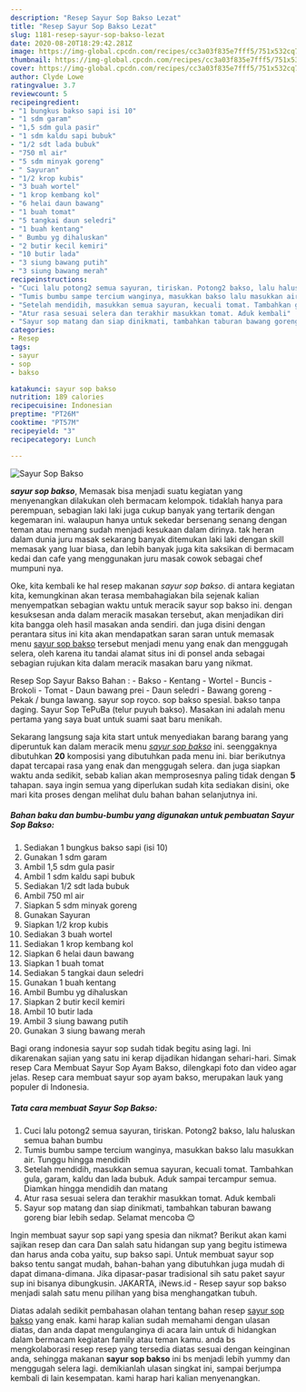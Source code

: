 ```yaml
---
description: "Resep Sayur Sop Bakso Lezat"
title: "Resep Sayur Sop Bakso Lezat"
slug: 1181-resep-sayur-sop-bakso-lezat
date: 2020-08-20T18:29:42.281Z
image: https://img-global.cpcdn.com/recipes/cc3a03f835e7fff5/751x532cq70/sayur-sop-bakso-foto-resep-utama.jpg
thumbnail: https://img-global.cpcdn.com/recipes/cc3a03f835e7fff5/751x532cq70/sayur-sop-bakso-foto-resep-utama.jpg
cover: https://img-global.cpcdn.com/recipes/cc3a03f835e7fff5/751x532cq70/sayur-sop-bakso-foto-resep-utama.jpg
author: Clyde Lowe
ratingvalue: 3.7
reviewcount: 5
recipeingredient:
- "1 bungkus bakso sapi isi 10"
- "1 sdm garam"
- "1,5 sdm gula pasir"
- "1 sdm kaldu sapi bubuk"
- "1/2 sdt lada bubuk"
- "750 ml air"
- "5 sdm minyak goreng"
- " Sayuran"
- "1/2 krop kubis"
- "3 buah wortel"
- "1 krop kembang kol"
- "6 helai daun bawang"
- "1 buah tomat"
- "5 tangkai daun seledri"
- "1 buah kentang"
- " Bumbu yg dihaluskan"
- "2 butir kecil kemiri"
- "10 butir lada"
- "3 siung bawang putih"
- "3 siung bawang merah"
recipeinstructions:
- "Cuci lalu potong2 semua sayuran, tiriskan. Potong2 bakso, lalu haluskan semua bahan bumbu"
- "Tumis bumbu sampe tercium wanginya, masukkan bakso lalu masukkan air. Tunggu hingga mendidih"
- "Setelah mendidih, masukkan semua sayuran, kecuali tomat. Tambahkan gula, garam, kaldu dan lada bubuk. Aduk sampai tercampur semua. Diamkan hingga mendidih dan matang"
- "Atur rasa sesuai selera dan terakhir masukkan tomat. Aduk kembali"
- "Sayur sop matang dan siap dinikmati, tambahkan taburan bawang goreng biar lebih sedap. Selamat mencoba 😊"
categories:
- Resep
tags:
- sayur
- sop
- bakso

katakunci: sayur sop bakso 
nutrition: 189 calories
recipecuisine: Indonesian
preptime: "PT26M"
cooktime: "PT57M"
recipeyield: "3"
recipecategory: Lunch

---
```



![Sayur Sop Bakso](https://img-global.cpcdn.com/recipes/cc3a03f835e7fff5/751x532cq70/sayur-sop-bakso-foto-resep-utama.jpg)

<b><i>sayur sop bakso</i></b>, Memasak bisa menjadi suatu kegiatan yang menyenangkan dilakukan oleh bermacam kelompok. tidaklah hanya para perempuan, sebagian laki laki juga cukup banyak yang tertarik dengan kegemaran ini. walaupun hanya untuk sekedar bersenang senang dengan teman atau memang sudah menjadi kesukaan dalam dirinya. tak heran dalam dunia juru masak sekarang banyak ditemukan laki laki dengan skill memasak yang luar biasa, dan lebih banyak juga kita saksikan di bermacam kedai dan cafe yang menggunakan juru masak cowok sebagai chef mumpuni nya.

Oke, kita kembali ke hal resep makanan <i>sayur sop bakso</i>. di antara kegiatan kita, kemungkinan akan terasa membahagiakan bila sejenak kalian menyempatkan sebagian waktu untuk meracik sayur sop bakso ini. dengan kesuksesan anda dalam meracik masakan tersebut, akan menjadikan diri kita bangga oleh hasil masakan anda sendiri. dan juga disini dengan perantara situs ini kita akan mendapatkan saran saran untuk memasak menu <u>sayur sop bakso</u> tersebut menjadi menu yang enak dan menggugah selera, oleh karena itu tandai alamat situs ini di ponsel anda sebagai sebagian rujukan kita dalam meracik masakan baru yang nikmat.

Resep Sop Sayur Bakso Bahan : - Bakso - Kentang - Wortel - Buncis - Brokoli - Tomat - Daun bawang prei - Daun seledri - Bawang goreng - Pekak / bunga lawang. sayur sop royco. sop bakso spesial. bakso tanpa daging. Sayur Sop TePuBa (telur puyuh bakso). Masakan ini adalah menu pertama yang saya buat untuk suami saat baru menikah.


Sekarang langsung saja kita start untuk menyediakan barang barang yang diperuntuk kan dalam meracik menu <u><i>sayur sop bakso</i></u> ini. seenggaknya dibutuhkan <b>20</b> komposisi yang dibutuhkan pada menu ini. biar berikutnya dapat tercapai rasa yang enak dan menggugah selera. dan juga siapkan waktu anda sedikit, sebab kalian akan memprosesnya paling tidak dengan <b>5</b> tahapan. saya ingin semua yang diperlukan sudah kita sediakan disini, oke mari kita proses dengan melihat dulu bahan bahan selanjutnya ini.

<!--inarticleads1-->

##### Bahan baku dan bumbu-bumbu yang digunakan untuk pembuatan Sayur Sop Bakso:

1. Sediakan 1 bungkus bakso sapi (isi 10)
1. Gunakan 1 sdm garam
1. Ambil 1,5 sdm gula pasir
1. Ambil 1 sdm kaldu sapi bubuk
1. Sediakan 1/2 sdt lada bubuk
1. Ambil 750 ml air
1. Siapkan 5 sdm minyak goreng
1. Gunakan  Sayuran
1. Siapkan 1/2 krop kubis
1. Sediakan 3 buah wortel
1. Sediakan 1 krop kembang kol
1. Siapkan 6 helai daun bawang
1. Siapkan 1 buah tomat
1. Sediakan 5 tangkai daun seledri
1. Gunakan 1 buah kentang
1. Ambil  Bumbu yg dihaluskan
1. Siapkan 2 butir kecil kemiri
1. Ambil 10 butir lada
1. Ambil 3 siung bawang putih
1. Gunakan 3 siung bawang merah


Bagi orang indonesia sayur sop sudah tidak begitu asing lagi. Ini dikarenakan sajian yang satu ini kerap dijadikan hidangan sehari-hari. Simak resep Cara Membuat Sayur Sop Ayam Bakso, dilengkapi foto dan video agar jelas. Resep cara membuat sayur sop ayam bakso, merupakan lauk yang populer di Indonesia. 

<!--inarticleads2-->

##### Tata cara membuat Sayur Sop Bakso:

1. Cuci lalu potong2 semua sayuran, tiriskan. Potong2 bakso, lalu haluskan semua bahan bumbu
1. Tumis bumbu sampe tercium wanginya, masukkan bakso lalu masukkan air. Tunggu hingga mendidih
1. Setelah mendidih, masukkan semua sayuran, kecuali tomat. Tambahkan gula, garam, kaldu dan lada bubuk. Aduk sampai tercampur semua. Diamkan hingga mendidih dan matang
1. Atur rasa sesuai selera dan terakhir masukkan tomat. Aduk kembali
1. Sayur sop matang dan siap dinikmati, tambahkan taburan bawang goreng biar lebih sedap. Selamat mencoba 😊


Ingin membuat sayur sop sapi yang spesia dan nikmat? Berikut akan kami sajikan resep dan cara Dan salah satu hidangan sup yang begitu istimewa dan harus anda coba yaitu, sup bakso sapi. Untuk membuat sayur sop bakso tentu sangat mudah, bahan-bahan yang dibutuhkan juga mudah di dapat dimana-dimana. Jika dipasar-pasar tradisional sih satu paket sayur sup ini bisanya dibungkusin. JAKARTA, iNews.id - Resep sayur sop bakso menjadi salah satu menu pilihan yang bisa menghangatkan tubuh. 

Diatas adalah sedikit pembahasan olahan tentang bahan resep <u>sayur sop bakso</u> yang enak. kami harap kalian sudah memahami dengan ulasan diatas, dan anda dapat mengulanginya di acara lain untuk di hidangkan dalam bermacam kegiatan family atau teman kamu. anda bs mengkolaborasi resep resep yang tersedia diatas sesuai dengan keinginan anda, sehingga makanan <b>sayur sop bakso</b> ini bs menjadi lebih yummy dan menggugah selera lagi. demikianlah ulasan singkat ini, sampai berjumpa kembali di lain kesempatan. kami harap hari kalian menyenangkan.
